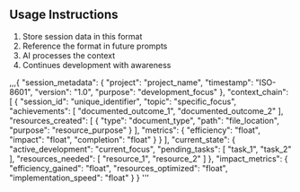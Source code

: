 ## Usage Instructions

1. Store session data in this format
2. Reference the format in future prompts
3. AI processes the context
4. Continues development with awareness

,,,{
    "session_metadata": {
        "project": "project_name",
        "timestamp": "ISO-8601",
        "version": "1.0",
        "purpose": "development_focus"
    },
    "context_chain": [
        {
            "session_id": "unique_identifier",
            "topic": "specific_focus",
            "achievements": [
                "documented_outcome_1",
                "documented_outcome_2"
            ],
            "resources_created": [
                {
                    "type": "document_type",
                    "path": "file_location",
                    "purpose": "resource_purpose"
                }
            ],
            "metrics": {
                "efficiency": "float",
                "impact": "float",
                "completion": "float"
            }
        }
    ],
    "current_state": {
        "active_development": "current_focus",
        "pending_tasks": [
            "task_1",
            "task_2"
        ],
        "resources_needed": [
            "resource_1",
            "resource_2"
        ]
    },
    "impact_metrics": {
        "efficiency_gained": "float",
        "resources_optimized": "float",
        "implementation_speed": "float"
    }
}
'''

